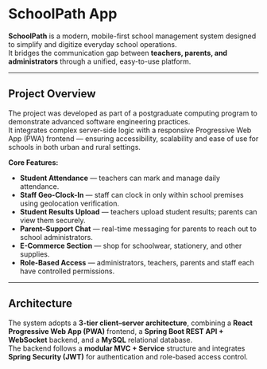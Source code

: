 # SchoolPath App

**SchoolPath** is a modern, mobile-first school management system designed to simplify and digitize everyday school operations.  
It bridges the communication gap between **teachers, parents, and administrators** through a unified, easy-to-use platform.

---

## Project Overview

The project was developed as part of a postgraduate computing program to demonstrate advanced software engineering practices.  
It integrates complex server-side logic with a responsive Progressive Web App (PWA) frontend — ensuring accessibility, scalability and ease of use for schools in both urban and rural settings.

**Core Features:**
- **Student Attendance** — teachers can mark and manage daily attendance.  
- **Staff Geo-Clock-In** — staff can clock in only within school premises using geolocation verification.  
- **Student Results Upload** — teachers upload student results; parents can view them securely.  
- **Parent–Support Chat** — real-time messaging for parents to reach out to school administrators.  
- **E-Commerce Section** — shop for schoolwear, stationery, and other supplies.  
- **Role-Based Access** — administrators, teachers, parents and staff each have controlled permissions.

---

## Architecture

The system adopts a **3-tier client–server architecture**, combining a **React Progressive Web App (PWA)** frontend, a **Spring Boot REST API + WebSocket** backend, and a **MySQL** relational database.  
The backend follows a **modular MVC + Service** structure and integrates **Spring Security (JWT)** for authentication and role-based access control.




